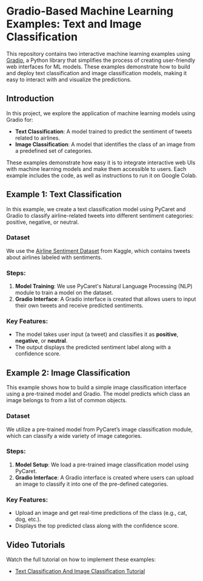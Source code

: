 <h1>Gradio-Based Machine Learning Examples: Text and Image Classification</h1>

<p>This repository contains two interactive machine learning examples using <a href="https://gradio.app/" target="_blank">Gradio</a>, a Python library that simplifies the process of creating user-friendly web interfaces for ML models. These examples demonstrate how to build and deploy text classification and image classification models, making it easy to interact with and visualize the predictions.</p>

<h2 id="introduction">Introduction</h2>
<p>In this project, we explore the application of machine learning models using Gradio for:</p>
<ul>
    <li><strong>Text Classification</strong>: A model trained to predict the sentiment of tweets related to airlines.</li>
    <li><strong>Image Classification</strong>: A model that identifies the class of an image from a predefined set of categories.</li>
</ul>
<p>These examples demonstrate how easy it is to integrate interactive web UIs with machine learning models and make them accessible to users. Each example includes the code, as well as instructions to run it on Google Colab.</p>

<h2 id="example-1-text-classification">Example 1: Text Classification</h2>
<p>In this example, we create a text classification model using PyCaret and Gradio to classify airline-related tweets into different sentiment categories: positive, negative, or neutral.</p>

<h3>Dataset</h3>
<p>We use the <a href="https://www.kaggle.com/crowdflower/twitter-airline-sentiment" target="_blank">Airline Sentiment Dataset</a> from Kaggle, which contains tweets about airlines labeled with sentiments.</p>

<h3>Steps:</h3>
<ol>
    <li><strong>Model Training</strong>: We use PyCaret's Natural Language Processing (NLP) module to train a model on the dataset.</li>
    <li><strong>Gradio Interface</strong>: A Gradio interface is created that allows users to input their own tweets and receive predicted sentiments.</li>
</ol>

<h3>Key Features:</h3>
<ul>
    <li>The model takes user input (a tweet) and classifies it as <strong>positive</strong>, <strong>negative</strong>, or <strong>neutral</strong>.</li>
    <li>The output displays the predicted sentiment label along with a confidence score.</li>
</ul>


<h2 id="example-2-image-classification">Example 2: Image Classification</h2>
<p>This example shows how to build a simple image classification interface using a pre-trained model and Gradio. The model predicts which class an image belongs to from a list of common objects.</p>

<h3>Dataset</h3>
<p>We utilize a pre-trained model from PyCaret’s image classification module, which can classify a wide variety of image categories.</p>

<h3>Steps:</h3>
<ol>
    <li><strong>Model Setup</strong>: We load a pre-trained image classification model using PyCaret.</li>
    <li><strong>Gradio Interface</strong>: A Gradio interface is created where users can upload an image to classify it into one of the pre-defined categories.</li>
</ol>

<h3>Key Features:</h3>
<ul>
    <li>Upload an image and get real-time predictions of the class (e.g., cat, dog, etc.).</li>
    <li>Displays the top predicted class along with the confidence score.</li>
</ul>

<h2 id="video-tutorials">Video Tutorials</h2>
<p>Watch the full tutorial on how to implement these examples:</p>
<ul>
    <li><a href="https://youtu.be/6in8Fz7tFuY">Text Classification And Image Classification Tutorial</a></li>
</ul>

</body>
